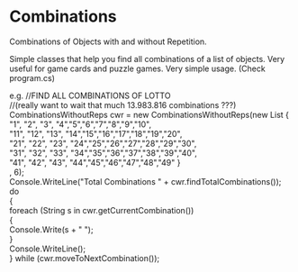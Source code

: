 # Combinations
Combinations of Objects with and without Repetition.


Simple classes that help you find all combinations of a list of objects. 
Very useful for game cards and puzzle games. Very simple usage. (Check program.cs)

e.g.
//FIND ALL COMBINATIONS OF LOTTO </br>
//(really want to wait that much 13.983.816 combinations ???)</br>
CombinationsWithoutReps cwr = new CombinationsWithoutReps(new List<object> { "1", "2", "3", "4","5","6","7","8","9","10",</br>
 "11", "12", "13", "14","15","16","17","18","19","20",</br>
"21", "22", "23", "24","25","26","27","28","29","30",</br>
"31", "32", "33", "34","35","36","37","38","39","40",</br>
"41", "42", "43", "44","45","46","47","48","49" }</br>
, 6);
</br>
Console.WriteLine("Total Combinations " + cwr.findTotalCombinations());</br>
do</br>
{</br>
   foreach (String s in cwr.getCurrentCombination())</br>
   {</br>
        Console.Write(s + " ");</br>
    }</br>
  Console.WriteLine();</br>
} while (cwr.moveToNextCombination());</br>


